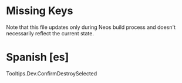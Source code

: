 # Missing Keys
Note that this file updates only during Neos build process and doesn't necessarily reflect the current state.

# Spanish [es]
Tooltips.Dev.ConfirmDestroySelected  

